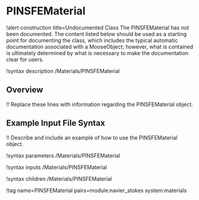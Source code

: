 # PINSFEMaterial

!alert construction title=Undocumented Class
The PINSFEMaterial has not been documented. The content listed below should be used as a starting point for
documenting the class, which includes the typical automatic documentation associated with a
MooseObject; however, what is contained is ultimately determined by what is necessary to make the
documentation clear for users.

!syntax description /Materials/PINSFEMaterial

## Overview

!! Replace these lines with information regarding the PINSFEMaterial object.

## Example Input File Syntax

!! Describe and include an example of how to use the PINSFEMaterial object.

!syntax parameters /Materials/PINSFEMaterial

!syntax inputs /Materials/PINSFEMaterial

!syntax children /Materials/PINSFEMaterial

!tag name=PINSFEMaterial pairs=module:navier_stokes system:materials

